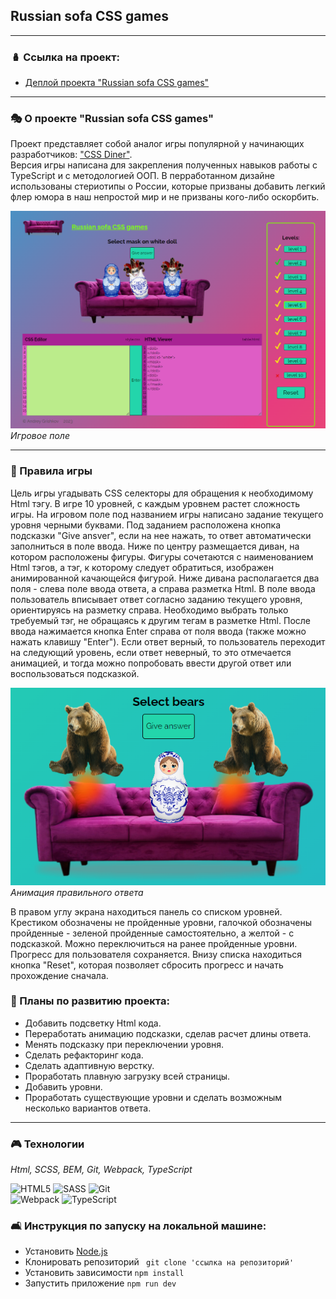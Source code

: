 ## Russian sofa CSS games
___

### 🪆 Ссылка на проект:

* [Деплой проекта "Russian sofa CSS games"](https://пока-нету/)
___

### 🎭 О проекте "Russian sofa CSS games"

Проект представляет собой аналог игры популярной у начинающих разработчиков:
["CSS Diner"](https://flukeout.github.io/).   
Версия игры написана для закрепления полученных навыков работы с TypeScript и с методологией ООП.
В перработанном дизайне использованы стериотипы о России, которые призваны добавить легкий флер юмора в наш
непростой мир и не призваны кого-либо оскорбить.

![Скриншот главной страницы](./src/images/screenshot.png)
*Игровое поле*
___

### 🎲 Правила игры

Цель игры угадывать CSS селекторы для обращения к необходимому Html тэгу.
В игре 10 уровней, с каждым уровнем растет сложность игры. 
На игровом поле под названием игры написано задание текущего уровня черными буквами.
Под заданием расположена кнопка подсказки "Give ansver", если на нее нажать, то ответ автоматически заполниться в поле ввода.
Ниже по центру размещается диван, на котором расположены фигуры.
Фигуры сочетаются с наименованием Html тэгов, а тэг, к которому следует обратиться,
изображен анимированной качающейся фигурой.
Ниже дивана располагается два поля - слева поле ввода ответа, а справа разметка Html.
В поле ввода пользователь вписывает ответ согласно заданию текущего уровня, ориентируясь на разметку справа.
Необходимо выбрать только требуемый тэг, не обращаясь к другим тегам в разметке Html.
После ввода нажимается кнопка Enter справа от поля ввода (также можно нажать клавишу "Enter").
Если ответ верный, то пользователь переходит на следующий уровень, если ответ неверный, то
это отмечается анимацией, и тогда можно попробовать ввести другой ответ или воспользоваться подсказкой.

![Анимация правильного ответа](./src/images/screenshot-bear.png)\
*Анимация правильного ответа*

В правом углу экрана находиться панель со списком уровней. Крестиком обозначены не пройденные уровни, галочкой обозначены пройденные -
зеленой пройденные самостоятельно, а желтой - с подсказкой. Можно переключиться на ранее пройденные уровни.
Прогресс для пользователя сохраняется. Внизу списка находиться кнопка "Reset", которая позволяет сбросить прогресс
и начать прохождение сначала.

### 💎️ Планы по развитию проекта:
* Добавить подсветку Html кода.
* Переработать анимацию подсказки, сделав расчет длины ответа.
* Менять подсказку при переключении уровня.
* Сделать рефакторинг кода.
* Сделать адаптивную верстку.
* Проработать плавную загрузку всей страницы.
* Добавить уровни.
* Проработать существующие уровни и сделать возможным несколько вариантов ответа.
___

### 🎮  Технологии
*Html, SCSS, BEM, Git, Webpack, TypeScript*

![HTML5](https://img.shields.io/badge/html5-%23E34F26.svg?style=for-the-badge&logo=html5&logoColor=white)
![SASS](https://img.shields.io/badge/SASS-hotpink.svg?style=for-the-badge&logo=SASS&logoColor=white)
![Git](https://img.shields.io/badge/git-%23F05033.svg?style=for-the-badge&logo=git&logoColor=white)   
![Webpack](https://img.shields.io/badge/webpack-%238DD6F9.svg?style=for-the-badge&logo=webpack&logoColor=black)
![TypeScript](https://img.shields.io/badge/typescript-%23007ACC.svg?style=for-the-badge&logo=typescript&logoColor=white)

### 🛋️ Инструкция по запуску на локальной машине:
* Установить [Node.js](https://nodejs.org/ru/)
* Клонировать репозиторий ``` git clone 'ссылка на репозиторий'```
* Установить зависимости ``` npm install ```
* Запустить приложение ``` npm run dev ```

